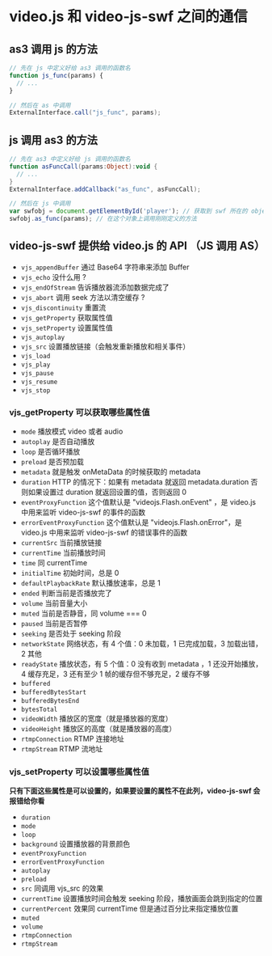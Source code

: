 # video.js 和 video-js-swf 之间的通信

## as3 调用 js 的方法

```javascript
// 先在 js 中定义好给 as3 调用的函数名
function js_func(params) {
  // ...
}
```

```actionscript
// 然后在 as 中调用
ExternalInterface.call("js_func", params);
```

## js 调用 as3 的方法

```actionscript
// 先在 as3 中定义好给 js 调用的函数名
function asFuncCall(params:Object):void {
  // ...
}
ExternalInterface.addCallback("as_func", asFuncCall);
```

```javascript
// 然后在 js 中调用
var swfobj = document.getElementById('player'); // 获取到 swf 所在的 object 对象
swfobj.as_func(params); // 在这个对象上调用刚刚定义的方法
```

## video-js-swf 提供给 video.js 的 API （JS 调用 AS）

+ `vjs_appendBuffer` 通过 Base64 字符串来添加 Buffer
+ `vjs_echo` 没什么用 ?
+ `vjs_endOfStream` 告诉播放器流添加数据完成了
+ `vjs_abort` 调用 seek 方法以清空缓存 ?
+ `vjs_discontinuity` 重置流
+ `vjs_getProperty` 获取属性值
+ `vjs_setProperty` 设置属性值
+ `vjs_autoplay`
+ `vjs_src` 设置播放链接（会触发重新播放和相关事件）
+ `vjs_load`
+ `vjs_play`
+ `vjs_pause`
+ `vjs_resume`
+ `vjs_stop`

### vjs_getProperty 可以获取哪些属性值

+ `mode` 播放模式 video 或者 audio
+ `autoplay` 是否自动播放
+ `loop` 是否循环播放
+ `preload` 是否预加载
+ `metadata` 就是触发 onMetaData 的时候获取的 metadata
+ `duration` HTTP 的情况下：如果有 metadata 就返回 metadata.duration 否则如果设置过 duration 就返回设置的值，否则返回 0
+ `eventProxyFunction` 这个值默认是 "videojs.Flash.onEvent" ，是 video.js 中用来监听 video-js-swf 的事件的函数
+ `errorEventProxyFunction` 这个值默认是 "videojs.Flash.onError"，是 video.js 中用来监听 video-js-swf 的错误事件的函数
+ `currentSrc` 当前播放链接
+ `currentTime` 当前播放时间
+ `time` 同 currentTime
+ `initialTime` 初始时间，总是 0
+ `defaultPlaybackRate` 默认播放速率，总是 1
+ `ended` 判断当前是否播放完了
+ `volume` 当前音量大小
+ `muted` 当前是否静音，同 volume === 0
+ `paused` 当前是否暂停
+ `seeking` 是否处于 seeking 阶段
+ `networkState` 网络状态，有 4 个值：0 未加载，1 已完成加载，3 加载出错，2 其他
+ `readyState` 播放状态，有 5 个值：0 没有收到 metadata ，1 还没开始播放，4 缓存充足，3 还有至少 1 帧的缓存但不够充足，2 缓存不够
+ `buffered`
+ `bufferedBytesStart`
+ `bufferedBytesEnd`
+ `bytesTotal`
+ `videoWidth` 播放区的宽度（就是播放器的宽度）
+ `videoHeight` 播放区的高度（就是播放器的高度）
+ `rtmpConnection` RTMP 连接地址
+ `rtmpStream` RTMP 流地址

### vjs_setProperty 可以设置哪些属性值

__只有下面这些属性是可以设置的，如果要设置的属性不在此列，video-js-swf 会报错给你看__

+ `duration`
+ `mode`
+ `loop`
+ `background` 设置播放器的背景颜色
+ `eventProxyFunction`
+ `errorEventProxyFunction`
+ `autoplay`
+ `preload`
+ `src` 同调用 vjs_src 的效果
+ `currentTime` 设置播放时间会触发 seeking 阶段，播放画面会跳到指定的位置
+ `currentPercent` 效果同 currentTime 但是通过百分比来指定播放位置
+ `muted`
+ `volume`
+ `rtmpConnection`
+ `rtmpStream`
